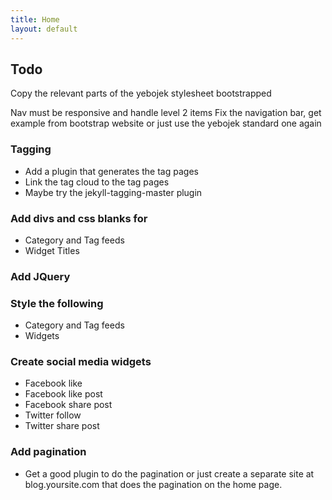 ```yaml
---
title: Home
layout: default
---
```



## Todo

Copy the relevant parts of the yebojek stylesheet bootstrapped

Nav must be responsive and handle level 2 items Fix the navigation bar, get example from bootstrap website or just use the yebojek standard one again


### Tagging 

- Add a plugin that generates the tag pages 
- Link the tag cloud to the tag pages 
- Maybe try the jekyll-tagging-master plugin

### Add divs and css blanks for

- Category and Tag feeds
- Widget Titles

### Add JQuery

### Style the following

- Category and Tag feeds
- Widgets

### Create social media widgets

- Facebook like
- Facebook like post
- Facebook share post
- Twitter follow
- Twitter share post

### Add pagination

- Get a good plugin to do the pagination or just create a separate site at blog.yoursite.com that does the pagination on the home page.
